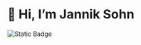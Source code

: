 # 👋 Hi, I’m Jannik Sohn
![Static Badge](https://img.shields.io/badge/janniksohn.de-6366f1?style=plastic&logo=nuxtdotjs&label=My%20Website&color=6366f1&link=https://janniksohn.de)

